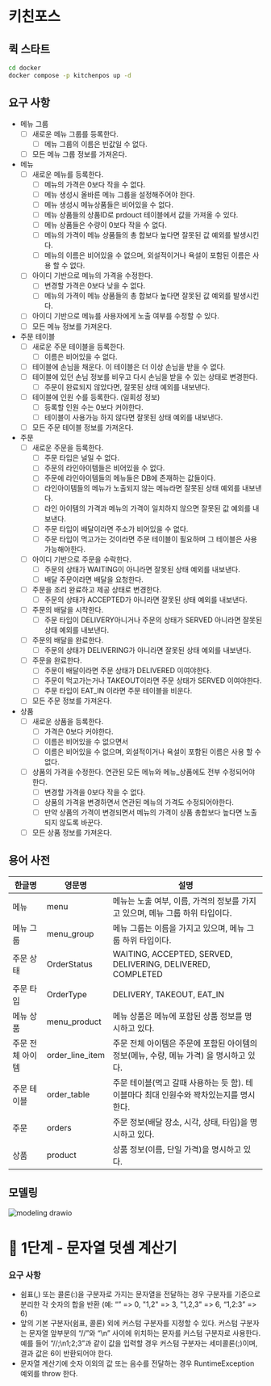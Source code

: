 # 키친포스

## 퀵 스타트

```sh
cd docker
docker compose -p kitchenpos up -d
```

## 요구 사항

- 메뉴 그룹
  - [ ] 새로운 메뉴 그룹를 등록한다.
    - [ ] 메뉴 그룹의 이름은 빈값일 수 없다.
  - [ ] 모든 메뉴 그룹 정보를 가져온다.

- 메뉴
    - [ ] 새로운 메뉴를 등록한다.
      - [ ] 메뉴의 가격은 0보다 작을 수 없다.
      - [ ] 메뉴 생성시 올바른 메뉴 그룹을 설정해주어야 한다.
      - [ ] 메뉴 생성시 메뉴상품들은 비어있을 수 없다.
      - [ ] 메뉴 상품들의 상품ID로 prdouct 테이블에서 값을 가져올 수 있다.
      - [ ] 메뉴 상품들은 수량이 0보다 작을 수 없다.
      - [ ] 메뉴의 가격이 메뉴 상품들의 총 합보다 높다면 잘못된 값 예외를 발생시킨다.
      - [ ] 메뉴의 이름은 비어있을 수 없으며, 외설적이거나 욕설이 포함된 이름은 사용 할 수 없다.
    - [ ] 아이디 기반으로 메뉴의 가격을 수정한다.
      - [ ] 변경할 가격은 0보다 낮을 수 없다.
      - [ ] 메뉴의 가격이 메뉴 상품들의 총 합보다 높다면 잘못된 값 예외를 발생시킨다.
    - [ ] 아이디 기반으로 메뉴를 사용자에게 노출 여부를 수정할 수 있다.
    - [ ] 모든 메뉴 정보를 가져온다.
  
- 주문 테이블
    - [ ] 새로운 주문 테이블을 등록한다.
      - [ ] 이름은 비어있을 수 없다.
    - [ ] 테이블에 손님을 채운다. 이 테이블은 더 이상 손님을 받을 수 없다.
    - [ ] 테이블에 있던 손님 정보를 비우고 다시 손님을 받을 수 있는 상태로 변경한다.
      - [ ] 주문이 완료되지 않았다면, 잘못된 상태 예외를 내보낸다.
    - [ ] 테이블에 인원 수를 등록한다. (일회성 정보)
      - [ ] 등록할 인원 수는 0보다 커야한다.
      - [ ] 테이블이 사용가능 하지 않다면 잘못된 상태 예외를 내보낸다.
    - [ ] 모든 주문 테이블 정보를 가져온다.

- 주문
    - [ ] 새로운 주문을 등록한다.
      - [ ] 주문 타입은 널일 수 없다.
      - [ ] 주문의 라인아이템들은 비어있을 수 없다.
      - [ ] 주문에 라인아이템들의 메뉴들은 DB에 존재하는 값들이다.
      - [ ] 라인아이템들의 메뉴가 노출되지 않는 메뉴라면 잘못된 상태 예외를 내보낸다.
      - [ ] 라인 아이템의 가격과 메뉴의 가격이 일치하지 않으면 잘못된 값 예외를 내보낸다.
      - [ ] 주문 타입이 배달이라면 주소가 비어있을 수 없다.
      - [ ] 주문 타입이 먹고가는 것이라면 주문 테이블이 필요하며 그 테이블은 사용가능해야한다.
    - [ ] 아이디 기반으로 주문을 수락한다.
      - [ ] 주문의 상태가 WAITING이 아니라면 잘못된 상태 예외를 내보낸다.
      - [ ] 배달 주문이라면 배달을 요청한다.
    - [ ] 주문을 조리 완료하고 제공 상태로 변경한다.
      - [ ] 주문의 상태가 ACCEPTED가 아니라면 잘못된 상태 예외를 내보낸다.
    - [ ] 주문의 배달을 시작한다.
      - [ ] 주문 타입이 DELIVERY아니거나 주문의 상태가 SERVED 아니라면 잘못된 상태 예외를 내보낸다.
    - [ ] 주문의 배달을 완료한다.
      - [ ] 주문의 상태가 DELIVERING가 아니라면 잘못된 상태 예외를 내보낸다.
    - [ ] 주문을 완료한다.
      - [ ] 주문이 배달이라면 주문 상태가 DELIVERED 이여야한다.
      - [ ] 주문이 먹고가는거나 TAKEOUT이라면 주문 상태가 SERVED 이여야한다.
      - [ ] 주문 타입이 EAT_IN 이라면 주문 테이블을 비운다.
    - [ ] 모든 주문 정보를 가져온다.

- 상품
    - [ ] 새로운 상품을 등록한다.
      - [ ] 가격은 0보다 커야한다.
      - [ ] 이름은 비어있을 수 없으면서
      - [ ] 이름은 비어있을 수 없으며, 외설적이거나 욕설이 포함된 이름은 사용 할 수 없다.
    - [ ] 상품의 가격을 수정한다. 연관된 모든 메뉴와 메뉴_상품에도 전부 수정되어야 한다.
      - [ ] 변경할 가격을 0보다 작을 수 없다.
      - [ ] 상품의 가격을 변경하면서 연관된 메뉴의 가격도 수정되어야한다.
      - [ ] 만약 상품의 가격이 변경되면서 메뉴의 가격이 상품 총합보다 높다면 노출되지 않도록 바꾼다.
    - [ ] 모든 상품 정보를 가져온다.
  
## 용어 사전

| 한글명 | 영문명 | 설명 |
| --- | --- | --- |
| 메뉴 | menu  | 메뉴는 노출 여부, 이름, 가격의 정보를 가지고 있으며, 메뉴 그룹 하위 타입이다.  |
| 메뉴 그룹 | menu_group  | 메뉴 그룹는 이름을 가지고 있으며, 메뉴 그룹 하위 타입이다.  |
| 주문 상태 | OrderStatus  | WAITING, ACCEPTED, SERVED, DELIVERING, DELIVERED, COMPLETED  |
| 주문 타입 | OrderType  | DELIVERY, TAKEOUT, EAT_IN  |
| 메뉴 상품 | menu_product  | 메뉴 상품은 메뉴에 포함된 상품 정보를 명시하고 있다.   |
| 주문 전체 아이템 | order_line_item  | 주문 전체 아이템은 주문에 포함된 아이템의 정보(메뉴, 수량, 메뉴 가격) 을 명시하고 있다. |
| 주문 테이블 | order_table  |주문 테이블(먹고 갈때 사용하는 듯 함). 테이블마다 최대 인원수와 꽉차있는지를 명시한다. |
| 주문 | orders  |주문 정보(배달 장소, 시각, 상태, 타입)을 명시하고 있다.|
| 상품 | product  | 상품 정보(이름, 단일 가격)을 명시하고 있다. |

## 모델링
![modeling drawio](https://github.com/next-step/ddd-legacy/assets/58926619/59ef3f82-8699-4401-a4d6-cd737515ade2)


# 🚀 1단계 - 문자열 덧셈 계산기

### 요구 사항

- 쉼표(,) 또는 콜론(:)을 구분자로 가지는 문자열을 전달하는 경우 구분자를 기준으로 분리한 각 숫자의 합을 반환 (예: “” => 0, "1,2" => 3, "1,2,3" => 6, “1,2:3” => 6)
- 앞의 기본 구분자(쉼표, 콜론) 외에 커스텀 구분자를 지정할 수 있다. 커스텀 구분자는 문자열 앞부분의 “//”와 “\n” 사이에 위치하는 문자를 커스텀 구분자로 사용한다. 예를 들어 “//;\n1;2;3”과 같이 값을 입력할 경우 커스텀 구분자는 세미콜론(;)이며, 결과 값은 6이 반환되어야 한다.
- 문자열 계산기에 숫자 이외의 값 또는 음수를 전달하는 경우 RuntimeException 예외를 throw 한다.